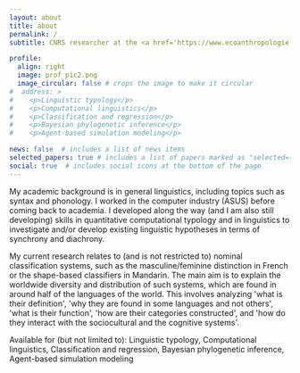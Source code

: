 ```yaml
---
layout: about
title: about
permalink: /
subtitle: CNRS researcher at the <a href='https://www.ecoanthropologie.fr/fr/annuaire/allassonniere-tang-marc-9269'>Ecological Anthropology lab (UMR 7206), National Museum of Natural History</a> in Paris. Also associated with the <a href='http://www.ddl.cnrs.fr/Annuaires/Index.asp?Langue=FR&Page=Marc%20TANG'>Dynamics of Language lab</a> (UMR 5596) in Lyon.

profile:
  align: right
  image: prof_pic2.png
  image_circular: false # crops the image to make it circular
#  address: >
#    <p>Linguistic typology</p>
#    <p>Computational linguistics</p>
#    <p>Classification and regression</p>
#    <p>Bayesian phylogenetic inference</p>
#    <p>Agent-based simulation modeling</p>

news: false  # includes a list of news items
selected_papers: true # includes a list of papers marked as "selected={true}"
social: true  # includes social icons at the bottom of the page
---
```


My academic background is in general linguistics, including topics such as syntax and phonology. I worked in the computer industry (ASUS) before coming back to academia. I developed along the way (and I am also still developing) skills in quantitative computational typology and in linguistics to investigate and/or develop existing linguistic hypotheses in terms of synchrony and diachrony. 

My current research relates to (and is not restricted to) nominal classification systems, such as the masculine/feminine distinction in French or the shape-based classifiers in Mandarin. The main aim is to explain the worldwide diversity and distribution of such systems, which are found in around half of the languages of the world. This involves analyzing 'what is their definition', 'why they are found in some languages and not others', 'what is their function', 'how are their categories constructed', and 'how do they interact with the sociocultural and the cognitive systems'.

Available for (but not limited to): Linguistic typology, Computational linguistics, Classification and regression, Bayesian phylogenetic inference, Agent-based simulation modeling
